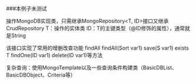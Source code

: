 ###本例子未测试

操作MongoDB实现类，只需继承MongoRepository<T, ID>接口又继承CrudRepository
    T：操作的实体类
    ID：T的主键类型（@ID修饰的属性），通常就是String

该接口实现了常用的增删改查功能
    findAll findAll(Sort var1) save(S var1) exists T findOne(ID var1) delete(ID var1)等方法
  
复杂查询：使用MongoTemplate以及一些查询条件构建类（BasicDBList、BasicDBObject、Criteria等）
    